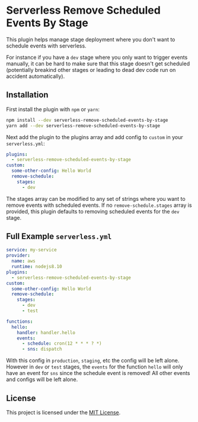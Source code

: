# Serverless Remove Scheduled Events By Stage

This plugin helps manage stage deployment where you don't want to schedule events with serverless.

For instance if you have a `dev` stage where you only want to trigger events manually, it can be hard to make sure that this stage doesn't get scheduled (potentially breakind other stages or leading to dead dev code run on accident automatically).

## Installation

First install the plugin with `npm` or `yarn`:

```bash
npm install --dev serverless-remove-scheduled-events-by-stage
yarn add --dev serverless-remove-scheduled-events-by-stage
```

Next add the plugin to the plugins array and add config to `custom` in your `serverless.yml`:

```yml
plugins:
  - serverless-remove-scheduled-events-by-stage
custom:
  some-other-config: Hello World
  remove-schedule:
    stages:
      - dev
```

The stages array can be modified to any set of strings where you want to remove events with scheduled events.
If no `remove-schedule.stages` array is provided, this plugin defaults to removing scheduled events for the `dev` stage.

## Full Example `serverless.yml`

```yml
service: my-service
provider:
  name: aws
  runtime: nodejs8.10
plugins:
  - serverless-remove-scheduled-events-by-stage
custom:
  some-other-config: Hello World
  remove-schedule:
    stages:
      - dev
      - test

functions:
  hello:
    handler: handler.hello
    events:
      - schedule: cron(12 * * * ? *)
      - sns: dispatch
```

With this config in `production`, `staging`, etc the config will be left alone.
However in `dev` or `test` stages, the `events` for the function `hello` will only have an event for `sns` since the schedule event is removed!
All other events and configs will be left alone.

## License

This project is licensed under the [MIT License](./LICENSE).
